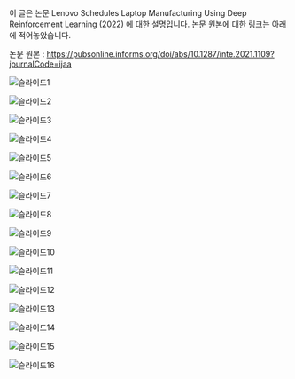 이 글은 논문 Lenovo Schedules Laptop Manufacturing Using Deep Reinforcement Learning (2022) 에 대한 설명입니다. 논문 원본에 대한 링크는 아래에 적어놓았습니다.

논문 원본 : https://pubsonline.informs.org/doi/abs/10.1287/inte.2021.1109?journalCode=ijaa

![슬라이드1](https://user-images.githubusercontent.com/55127182/210740999-cc099290-83d2-49b7-a172-3a2a710d4d5a.PNG)

![슬라이드2](https://user-images.githubusercontent.com/55127182/210741011-03b685a7-9670-42c5-8637-79619114e4bd.PNG)

![슬라이드3](https://user-images.githubusercontent.com/55127182/210741035-005f7d41-3db0-4df1-8f7a-73d9f64f299f.PNG)

![슬라이드4](https://user-images.githubusercontent.com/55127182/210741046-877397c2-6d37-4c77-a3b2-b6640191ef96.PNG)

![슬라이드5](https://user-images.githubusercontent.com/55127182/210741063-24f18a4d-d6ea-4098-8cbc-2bff5cb9b41e.PNG)

![슬라이드6](https://user-images.githubusercontent.com/55127182/210741072-8b9992cc-ee19-4cee-8ca8-9e1a4e4f61fe.PNG)

![슬라이드7](https://user-images.githubusercontent.com/55127182/210741085-d70ad128-46df-4a70-96f1-29264ee1a84a.PNG)

![슬라이드8](https://user-images.githubusercontent.com/55127182/210741093-55ad8af3-8b5b-4091-96f7-135b4dc01aab.PNG)

![슬라이드9](https://user-images.githubusercontent.com/55127182/210741110-afccd5aa-c405-4e7e-9018-aa33d899836c.PNG)

![슬라이드10](https://user-images.githubusercontent.com/55127182/210741125-4ac89a53-bef6-41c0-83d6-30e3b8fd45dc.PNG)

![슬라이드11](https://user-images.githubusercontent.com/55127182/210741144-d06bc079-339a-4315-93a2-40472fff6947.PNG)

![슬라이드12](https://user-images.githubusercontent.com/55127182/210741158-bc446873-0fe2-418d-8f60-05d90ef714fc.PNG)

![슬라이드13](https://user-images.githubusercontent.com/55127182/210741166-b3ba3379-6f47-4e4f-a317-0a3314906260.PNG)

![슬라이드14](https://user-images.githubusercontent.com/55127182/210741174-23376d52-0beb-4e70-ac39-2ba1b681459c.PNG)

![슬라이드15](https://user-images.githubusercontent.com/55127182/210741181-00f5f36c-0c13-4d5d-9497-b41785d1d0b4.PNG)

![슬라이드16](https://user-images.githubusercontent.com/55127182/210741187-6ee53e0b-4bf1-441d-9756-67890376c12e.PNG)
